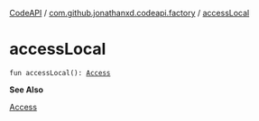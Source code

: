[CodeAPI](../index.md) / [com.github.jonathanxd.codeapi.factory](index.md) / [accessLocal](.)

# accessLocal

`fun accessLocal(): `[`Access`](../com.github.jonathanxd.codeapi.base/-access/index.md)

**See Also**

[Access](../com.github.jonathanxd.codeapi.base/-access/index.md)


